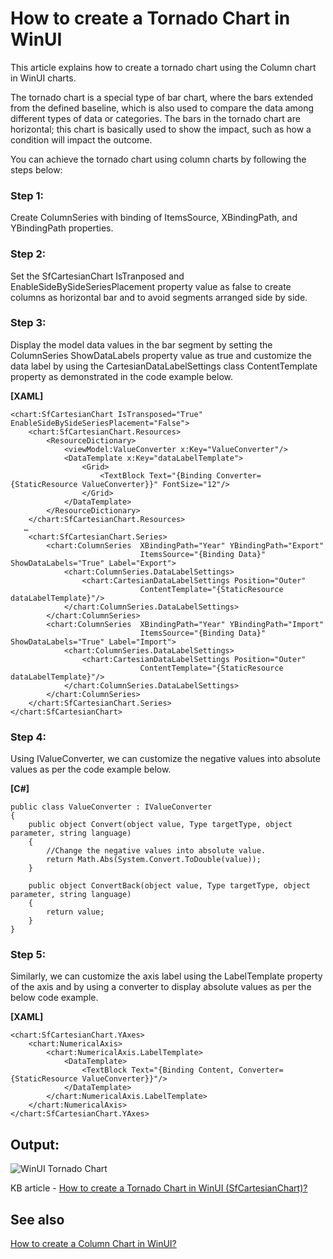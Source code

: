 # How to create a Tornado Chart in WinUI

This article explains how to create a tornado chart using the Column chart in WinUI charts.

The tornado chart is a special type of bar chart, where the bars extended from the defined baseline, which is also used to compare the data among different types of data or categories. The bars in the tornado chart are horizontal; this chart is basically used to show the impact, such as how a condition will impact the outcome. 

You can achieve the tornado chart using column charts by following the steps below:

### Step 1:
Create ColumnSeries with binding of ItemsSource, XBindingPath, and YBindingPath properties.

### Step 2:
Set the SfCartesianChart IsTranposed and EnableSideBySideSeriesPlacement property value as false to create columns as horizontal bar and to avoid segments arranged side by side.

### Step 3:
Display the model data values in the bar segment by setting the ColumnSeries ShowDataLabels property value as true and customize the data label by using the CartesianDataLabelSettings class ContentTemplate property as demonstrated in the code example below.

**[XAML]**
```
<chart:SfCartesianChart IsTransposed="True" EnableSideBySideSeriesPlacement="False">
    <chart:SfCartesianChart.Resources>
        <ResourceDictionary>
            <viewModel:ValueConverter x:Key="ValueConverter"/>
            <DataTemplate x:Key="dataLabelTemplate">
                <Grid>
                    <TextBlock Text="{Binding Converter={StaticResource ValueConverter}}" FontSize="12"/>
                </Grid>
            </DataTemplate>
        </ResourceDictionary>
    </chart:SfCartesianChart.Resources>
   …
    <chart:SfCartesianChart.Series>
        <chart:ColumnSeries  XBindingPath="Year" YBindingPath="Export"
                             ItemsSource="{Binding Data}" ShowDataLabels="True" Label="Export">
            <chart:ColumnSeries.DataLabelSettings>
                <chart:CartesianDataLabelSettings Position="Outer" 
                             ContentTemplate="{StaticResource dataLabelTemplate}"/>
            </chart:ColumnSeries.DataLabelSettings>
        </chart:ColumnSeries>
        <chart:ColumnSeries  XBindingPath="Year" YBindingPath="Import"
                             ItemsSource="{Binding Data}" ShowDataLabels="True" Label="Import">
            <chart:ColumnSeries.DataLabelSettings>
                <chart:CartesianDataLabelSettings Position="Outer" 
                             ContentTemplate="{StaticResource dataLabelTemplate}"/>
            </chart:ColumnSeries.DataLabelSettings>
        </chart:ColumnSeries>
    </chart:SfCartesianChart.Series>
</chart:SfCartesianChart>
```

### Step 4:
Using IValueConverter, we can customize the negative values into absolute values as per the code example below.

**[C#]**
```
public class ValueConverter : IValueConverter
{
    public object Convert(object value, Type targetType, object parameter, string language)
    {
        //Change the negative values into absolute value.
        return Math.Abs(System.Convert.ToDouble(value));
    }

    public object ConvertBack(object value, Type targetType, object parameter, string language)
    {
        return value;
    }
}
```

### Step 5:
Similarly, we can customize the axis label using the LabelTemplate property of the axis and by using a converter to display absolute values as per the below code example.

**[XAML]**
```
<chart:SfCartesianChart.YAxes>
    <chart:NumericalAxis>
        <chart:NumericalAxis.LabelTemplate>
            <DataTemplate>
                <TextBlock Text="{Binding Content, Converter={StaticResource ValueConverter}}"/>
            </DataTemplate>
        </chart:NumericalAxis.LabelTemplate>
    </chart:NumericalAxis>
</chart:SfCartesianChart.YAxes>
```

## Output:

![WinUI Tornado Chart](https://user-images.githubusercontent.com/53489303/183808346-d19e7b46-0499-408e-ad69-9e4c20292652.png)

KB article - [How to create a Tornado Chart in WinUI (SfCartesianChart)?](https://www.syncfusion.com/kb/13591/how-to-create-a-tornado-chart-in-winuisfcartesianchart)

## See also

[How to create a Column Chart in WinUI?](https://www.syncfusion.com/kb/13539/how-to-create-a-column-chart-in-winui)
